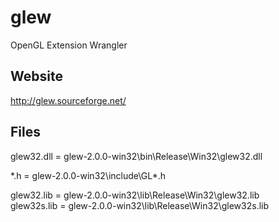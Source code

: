 # glew

OpenGL Extension Wrangler

## Website

http://glew.sourceforge.net/

## Files

glew32.dll = glew-2.0.0-win32\bin\Release\Win32\glew32.dll

*.h = glew-2.0.0-win32\include\GL\*.h

glew32.lib = glew-2.0.0-win32\lib\Release\Win32\glew32.lib <br>
glew32s.lib = glew-2.0.0-win32\lib\Release\Win32\glew32s.lib